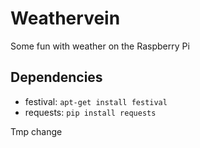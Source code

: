 Weathervein
===========

Some fun with weather on the Raspberry Pi

Dependencies
------------
*  festival: `apt-get install festival`
*  requests: `pip install requests`

Tmp change
